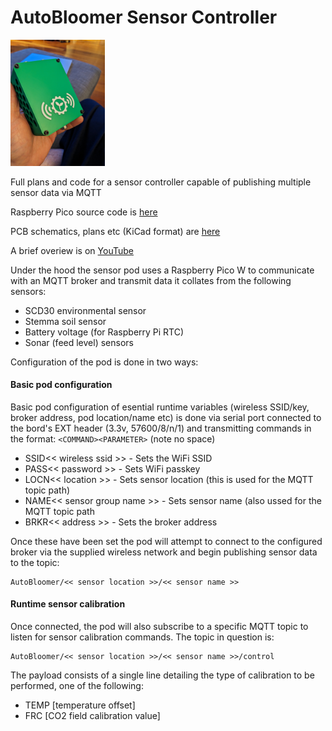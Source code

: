 # AutoBloomer Sensor Controller

<img src="/images/sensor_pod_image_1.jpg" width="30%">

Full plans and code for a sensor controller capable of publishing multiple sensor data via MQTT

Raspberry Pico source code is [here](pico/src)

PCB schematics, plans etc (KiCad format) are [here](PCB/SensorPod-Board)

A brief overiew is on [YouTube](https://youtu.be/ilkXrpyaba0)

Under the hood the sensor pod uses a Raspberry Pico W to communicate with an MQTT broker and transmit data it collates from the following sensors:
- SCD30 environmental sensor
- Stemma soil sensor
- Battery voltage (for Raspberry Pi RTC)
- Sonar (feed level) sensors

Configuration of the pod is done in two ways:

#### Basic pod configuration
Basic pod configuration of esential runtime variables (wireless SSID/key, broker address, pod location/name etc) is done via serial port connected to the bord's EXT header (3.3v, 57600/8/n/1) and transmitting commands in the format: `<COMMAND><PARAMETER>` (note no space)
- SSID<< wireless ssid >> - Sets the WiFi SSID
- PASS<< password >> - Sets WiFi passkey
- LOCN<< location >> - Sets sensor location (this is used for the MQTT topic path)
- NAME<< sensor group name >> - Sets sensor name (also ussed for the MQTT topic path
- BRKR<< address >> - Sets the broker address

Once these have been set the pod will attempt to connect to the configured broker via the supplied wireless network and begin publishing sensor data to the topic:

```
AutoBloomer/<< sensor location >>/<< sensor name >>
```

#### Runtime sensor calibration
Once connected, the pod will also subscribe to a specific MQTT topic to listen for sensor calibration commands. The topic in question is:
```
AutoBloomer/<< sensor location >>/<< sensor name >>/control
```

The payload consists of a single line detailing the type of calibration to be performed, one of the following:
- TEMP [temperature offset]
- FRC [CO2 field calibration value]
